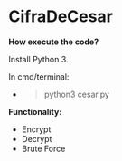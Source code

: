 # CifraDeCesar

**How execute the code?**

Install Python 3.

In cmd/terminal:
- > python3 cesar.py

**Functionality:**
- Encrypt
- Decrypt
- Brute Force
